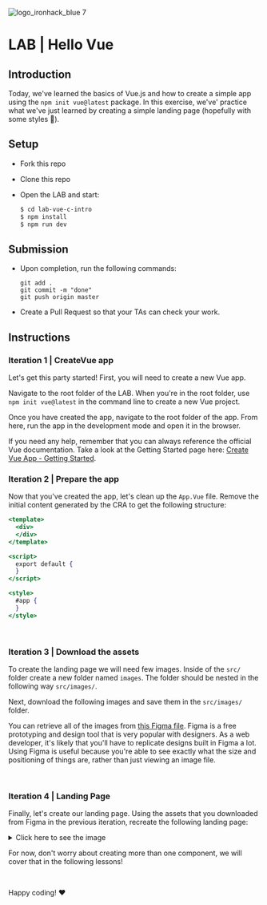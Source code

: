 ![logo_ironhack_blue 7](https://user-images.githubusercontent.com/23629340/40541063-a07a0a8a-601a-11e8-91b5-2f13e4e6b441.png)

# LAB | Hello Vue

## Introduction

Today, we've learned the basics of Vue.js and how to create a simple app using the `npm init vue@latest` package. In this exercise, we've' practice what we've just learned by creating a simple landing page (hopefully with some styles :blossom:).

## Setup

- Fork this repo
- Clone this repo
- Open the LAB and start:

  ```bash
  $ cd lab-vue-c-intro
  $ npm install
  $ npm run dev
  ```

## Submission

- Upon completion, run the following commands:

  ```
  git add .
  git commit -m "done"
  git push origin master
  ```

- Create a Pull Request so that your TAs can check your work.

## Instructions

### Iteration 1 | CreateVue app

Let's get this party started! First, you will need to create a new Vue app.

Navigate to the root folder of the LAB. When you're in the root folder, use `npm init vue@latest` in the command line to create a new Vue project. 

Once you have created the app, navigate to the root folder of the app. From here, run the app in the development mode and open it in the browser.

If you need any help, remember that you can always reference the official Vue documentation. Take a look at the Getting Started page here: [Create Vue App - Getting Started](https://vuejs.org/guide/quick-start.html).


### Iteration 2 | Prepare the app

Now that you've created the app, let's clean up the `App.Vue` file. Remove the initial content generated by the CRA to get the following structure:

```jsx
<template>
  <div>
  </div>
</template>

<script>
  export default {
  }
</script>

<style>
  #app {
  }
</style>
```

<br>

### Iteration 3 | Download the assets

To create the landing page we will need few images. Inside of the `src/` folder create a new folder named `images`. The folder should be nested in the following way `src/images/`. 

Next, download the following images and save them in the `src/images/` folder. 

You can retrieve all of the images from [this Figma file](https://www.figma.com/file/2rSKMls9ZscT4VjggWpvfL/Vue-Lab---Welcome-to-Vue.js?node-id=0%3A1). Figma is a free prototyping and design tool that is very popular with designers. As a web developer, it's likely that you'll have to replicate designs built in Figma a lot. Using Figma is useful because you're able to see exactly what the size and positioning of things are, rather than just viewing an image file. 

<br>

### Iteration 4 | Landing Page

Finally, let's create our landing page. Using the assets that you downloaded from Figma in the previous iteration, recreate the following landing page:

<details>
  <summary>Click here to see the image</summary>

![web-frontend-vue/lab-vue-intro-finished](https://education-team-2020.s3.eu-west-1.amazonaws.com/web-frontend-vue/lab-vue-intro-finished.png)

</details>

For now, don't worry about creating more than one component, we will cover that in the following lessons!

<br>

Happy coding! :heart:
